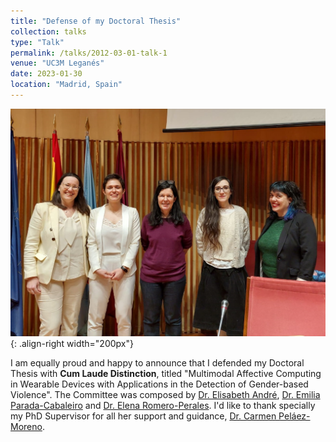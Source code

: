 ```yaml
---
title: "Defense of my Doctoral Thesis"
collection: talks
type: "Talk"
permalink: /talks/2012-03-01-talk-1
venue: "UC3M Leganés"
date: 2023-01-30
location: "Madrid, Spain"
---
```


![Illustration](/images/thesis_defense_erg.jpg){: .align-right width="200px"}


I am equally proud and happy to announce that I defended my Doctoral Thesis with **Cum Laude Distinction**, titled "Multimodal Affective Computing in Wearable Devices with Applications in the Detection of Gender-based Violence". The Committee was composed by [Dr. Elisabeth André](https://www.uni-augsburg.de/de/fakultaet/fai/informatik/prof/hcm/team/andre/), [Dr. Emilia Parada-Cabaleiro](https://www.linkedin.com/in/emilia-parada-cabaleiro-761339121/?originalSubdomain=at) and [Dr. Elena Romero-Perales](https://scholar.google.com/citations?user=qI8MpwwAAAAJ&hl=en). I'd like to thank specially my PhD Supervisor for all her support and guidance, [Dr. Carmen Peláez-Moreno](http://www.tsc.uc3m.es/~carmen/Welcome.html).
